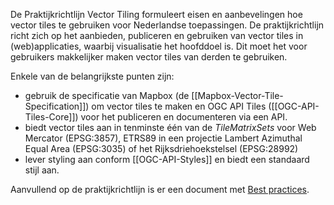 De Praktijkrichtlijn Vector Tiling formuleert eisen en aanbevelingen hoe vector tiles te gebruiken voor Nederlandse toepassingen. De praktijkrichtlijn richt zich op het aanbieden, publiceren en gebruiken van vector tiles in (web)applicaties, waarbij visualisatie het hoofddoel is. Dit moet het voor gebruikers makkelijker maken vector tiles van derden te gebruiken.

Enkele van de belangrijkste punten zijn:
* gebruik de specificatie van Mapbox (de [[Mapbox-Vector-Tile-Specification]]) om vector tiles te maken en OGC API Tiles ([[OGC-API-Tiles-Core]]) voor het publiceren en documenteren via een API.
* biedt vector tiles aan in tenminste één van de _TileMatrixSets_ voor Web Mercator (EPSG:3857), ETRS89 in een projectie Lambert Azimuthal Equal Area (EPSG:3035) of het Rijksdriehoekstelsel (EPSG:28992)
* lever styling aan conform [[OGC-API-Styles]] en biedt een standaard stijl aan.

Aanvullend op de praktijkrichtlijn is er een document met [Best practices](https://geonovum.github.io/vector-tiling-best-practices/). <!-- Ook de best practices bekijken?-->

